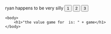 <html lang="en-us">
	<head>
		ryan happens to be very silly
	</head>
 	<body>
		<canvas id="stage" width="600" height="600"></canvas>
		<script type="text/javascript">
			window.onload = document.getElementById("playing")	
			<!--IF VAR GAME = (whatever game) SETS ID OF THAT GAME TO PLAYING-->
		</script>
		  <button id="1">1</button>
		<script type="text/javascript">
		var 1 = document.getElementById ("1") ;
		var game = 0 ;
		var onClick = function( e ) {
 		   console.log('game was ', game);
		    game = 1 ;
		    console.log('Now game = ' , game);
		}
		1.onclick = onClick ;
		</script>
		  <button id="2">2</button>
		<script type="text/javascript">
		var 2 = document.getElementById ("2") ;
		var game = 0 ;
		var onClick = function( e ) {
 		   console.log('game was ', game);
		    game = 2 ;
		    console.log('Now game = ' , game);
		}
		2.onclick = onClick ;
		</script>
  		  <button id="3">3</button>
		<script type="text/javascript">
		var 3 = document.getElementById ("3") ;
		var game = 0 ;
		var onClick = function( e ) {
 		   console.log('game was ', game);
		    game = 3 ;
		    console.log('Now game = ' , game);
		}
		3.onclick = onClick ;
		</script>
  	</body>
<html>
	<head>
		<script type="text/javscript">
		var game = 123;
		</script>
	</head>

	<body>
		<h1>"the value game for  is: " + game</h1>
	</body>
</html>
